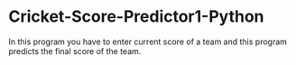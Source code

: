 # Cricket-Score-Predictor1-Python
In this program you have to enter current score of a team and this program predicts the final score of the team.
